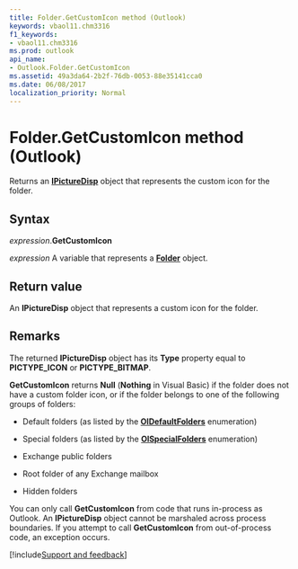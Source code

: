 ```yaml
---
title: Folder.GetCustomIcon method (Outlook)
keywords: vbaol11.chm3316
f1_keywords:
- vbaol11.chm3316
ms.prod: outlook
api_name:
- Outlook.Folder.GetCustomIcon
ms.assetid: 49a3da64-2b2f-76db-0053-88e35141cca0
ms.date: 06/08/2017
localization_priority: Normal
---
```



# Folder.GetCustomIcon method (Outlook)

Returns an  **[IPictureDisp](https://docs.microsoft.com/windows/desktop/api/ocidl/nn-ocidl-ipicturedisp)** object that represents the custom icon for the folder.


## Syntax

_expression_.**GetCustomIcon**

_expression_ A variable that represents a **[Folder](Outlook.Folder.md)** object.


## Return value

An  **IPictureDisp** object that represents a custom icon for the folder.


## Remarks

The returned  **IPictureDisp** object has its **Type** property equal to **PICTYPE_ICON** or **PICTYPE_BITMAP**.

**GetCustomIcon** returns **Null** (**Nothing** in Visual Basic) if the folder does not have a custom folder icon, or if the folder belongs to one of the following groups of folders:


- Default folders (as listed by the  **[OlDefaultFolders](Outlook.OlDefaultFolders.md)** enumeration)
    
- Special folders (as listed by the  **[OlSpecialFolders](Outlook.OlSpecialFolders.md)** enumeration)
    
- Exchange public folders
    
- Root folder of any Exchange mailbox
    
- Hidden folders
    
You can only call  **GetCustomIcon** from code that runs in-process as Outlook. An **IPictureDisp** object cannot be marshaled across process boundaries. If you attempt to call **GetCustomIcon** from out-of-process code, an exception occurs. 




[!include[Support and feedback](~/includes/feedback-boilerplate.md)]